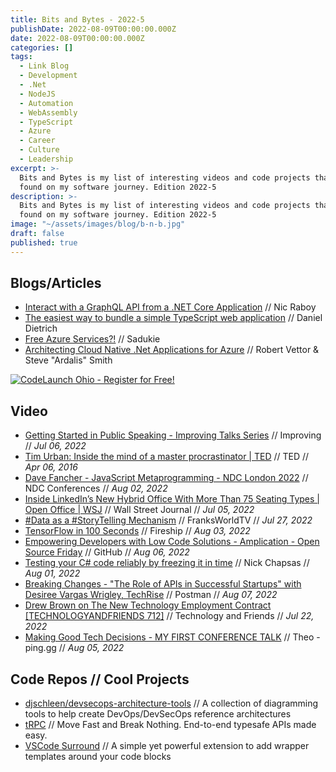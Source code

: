 ```yaml
---
title: Bits and Bytes - 2022-5
publishDate: 2022-08-09T00:00:00.000Z
date: 2022-08-09T00:00:00.000Z
categories: []
tags:
  - Link Blog
  - Development
  - .Net
  - NodeJS
  - Automation
  - WebAssembly
  - TypeScript
  - Azure
  - Career
  - Culture
  - Leadership
excerpt: >-
  Bits and Bytes is my list of interesting videos and code projects that I've
  found on my software journey. Edition 2022-5
description: >-
  Bits and Bytes is my list of interesting videos and code projects that I've
  found on my software journey. Edition 2022-5
image: "~/assets/images/blog/b-n-b.jpg"
draft: false
published: true
---
```


## Blogs/Articles

- [Interact with a GraphQL API from a .NET Core Application](https://www.thepolyglotdeveloper.com/2022/08/interact-graphql-api-dotnet-core-application/) // Nic Raboy
- [The easiest way to bundle a simple TypeScript web application](https://gist.github.com/danieldietrich/999abe1aaee11dcdf91d182807f7ee3f) // Daniel Dietrich
- [Free Azure Services?!](https://www.sadukie.com/2022/08/02/free-azure-services/) // Sadukie
- [Architecting Cloud Native .Net Applications for Azure](https://docs.microsoft.com/en-us/dotnet/architecture/cloud-native/) // Robert Vettor & Steve "Ardalis" Smith

[ ![CodeLaunch Ohio - Register for Free!](~/assets/images/blog/codelaunch.png) ](https://www.eventbrite.com/e/335464723017/?discount=CLOH-VIP-IMPROVING)

## Video

- [Getting Started in Public Speaking - Improving Talks Series](https://youtu.be/Unb7JrbfPss) // Improving // _Jul 06, 2022_
- [Tim Urban: Inside the mind of a master procrastinator | TED](https://youtu.be/arj7oStGLkU) // TED // _Apr 06, 2016_
- [Dave Fancher - JavaScript Metaprogramming - NDC London 2022](https://youtu.be/mo0ukBw4nZE) // NDC Conferences // _Aug 02, 2022_
- [Inside LinkedIn’s New Hybrid Office With More Than 75 Seating Types | Open Office | WSJ](https://youtu.be/p_J3o8VU5rw) // Wall Street Journal // _Jul 05, 2022_
- [#Data as a #StoryTelling Mechanism](https://youtu.be/H7FWRQtzGvs) // FranksWorldTV // _Jul 27, 2022_
- [TensorFlow in 100 Seconds](https://youtu.be/i8NETqtGHms) // Fireship // _Aug 03, 2022_
- [Empowering Developers with Low Code Solutions - Amplication - Open Source Friday](https://youtu.be/FR9WWLusDlU) // GitHub // _Aug 06, 2022_
- [Testing your C# code reliably by freezing it in time](https://youtu.be/Q1_YkcPwpqY) // Nick Chapsas // _Aug 01, 2022_
- [Breaking Changes - "The Role of APIs in Successful Startups" with Desiree Vargas Wrigley, TechRise](https://youtu.be/7JEkqYrgcIA) // Postman // _Aug 07, 2022_
- [Drew Brown on The New Technology Employment Contract [TECHNOLOGYANDFRIENDS 712]](https://youtu.be/18_yWry8paw) // Technology and Friends // _Jul 22, 2022_
- [Making Good Tech Decisions - MY FIRST CONFERENCE TALK](https://youtu.be/Z0yZgqqy5Lc) // Theo - ping․gg // _Aug 05, 2022_

## Code Repos // Cool Projects

- [djschleen/devsecops-architecture-tools](https://github.com/djschleen/devsecops-architecture-tools) // A collection of diagramming tools to help create DevOps/DevSecOps reference architectures
- [tRPC](https://github.com/trpc/trpc) // Move Fast and Break Nothing. End-to-end typesafe APIs made easy.
- [VSCode Surround](https://github.com/yatki/vscode-surround) // A simple yet powerful extension to add wrapper templates around your code blocks
